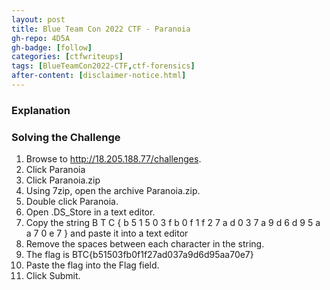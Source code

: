 ```yaml
---
layout: post
title: Blue Team Con 2022 CTF - Paranoia
gh-repo: 4D5A
gh-badge: [follow]
categories: [ctfwriteups]
tags: [BlueTeamCon2022-CTF,ctf-forensics]
after-content: [disclaimer-notice.html]
---
```

### Explanation

### Solving the Challenge

1. Browse to http://18.205.188.77/challenges.
2. Click Paranoia
3. Click Paranoia.zip
4. Using 7zip, open the archive Paranoia.zip.
5. Double click Paranoia.
6. Open .DS_Store in a text editor.
7. Copy the string B T C { b 5 1 5 0 3 f b 0 f 1 f 2 7 a d 0 3 7 a 9 d 6 d 9 5 a a 7 0 e 7 } and paste it into a text editor
8. Remove the spaces between each character in the string.
9. The flag is BTC{b51503fb0f1f27ad037a9d6d95aa70e7}
10. Paste the flag into the Flag field.
11. Click Submit.